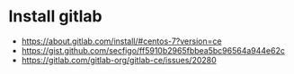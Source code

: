 # Install gitlab

- https://about.gitlab.com/install/#centos-7?version=ce
- https://gist.github.com/secfigo/ff5910b2965fbbea5bc96564a944e62c
- https://gitlab.com/gitlab-org/gitlab-ce/issues/20280
